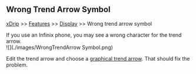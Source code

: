 ## Wrong Trend Arrow Symbol  
[xDrip](../../README.md) >> [Features](../Features_page.md) >> [Display](./Display.md) >> Wrong trend arrow symbol  
  
If you use an Infinix phone, you may see a wrong character for the trend arrow.  
![](./images/WrongTrendArrow Symbol.png)  

Edit the trend arrow and choose a [graphical trend arrow](./TrendArrow.md).  That should fix the problem.  

